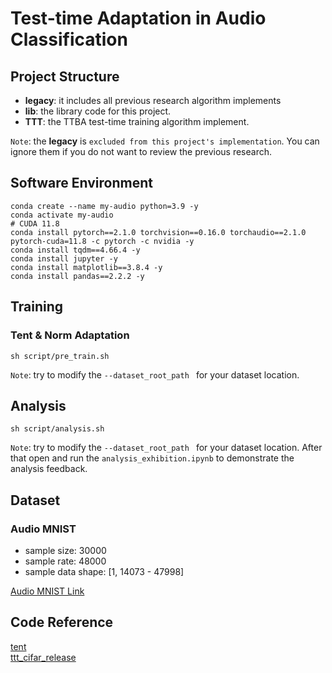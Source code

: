 # Test-time Adaptation in Audio Classification

## Project Structure
+ **legacy**: it includes all previous research algorithm implements
+ **lib**: the library code for this project.
+ **TTT**: the TTBA test-time training algorithm implement.

`Note`: the **legacy** is `excluded from this project's implementation`. 
You can ignore them if you do not want to review the previous research.

## Software Environment
```shell
conda create --name my-audio python=3.9 -y 
conda activate my-audio
# CUDA 11.8
conda install pytorch==2.1.0 torchvision==0.16.0 torchaudio==2.1.0 pytorch-cuda=11.8 -c pytorch -c nvidia -y
conda install tqdm==4.66.4 -y
conda install jupyter -y
conda install matplotlib==3.8.4 -y
conda install pandas==2.2.2 -y 
```

## Training
### Tent & Norm Adaptation
```shell
sh script/pre_train.sh
```
`Note`: try to modify the `--dataset_root_path ` for your dataset location.

## Analysis
```shell
sh script/analysis.sh
```
`Note`: try to modify the `--dataset_root_path ` for your dataset location.
After that open and run the `analysis_exhibition.ipynb` to demonstrate the analysis feedback. 

## Dataset
### Audio MNIST
+ sample size: 30000
+ sample rate: 48000
+ sample data shape: [1, 14073 - 47998]
  
[Audio MNIST Link](https://github.com/soerenab/AudioMNIST/tree/master)

## Code Reference
[tent](https://github.com/DequanWang/tent)<br/>
[ttt_cifar_release](https://github.com/yueatsprograms/ttt_cifar_release/tree/master)